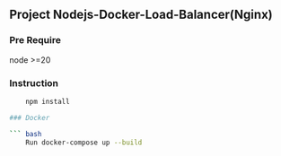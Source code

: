 ## Project Nodejs-Docker-Load-Balancer(Nginx)

### Pre Require
node >=20

### Instruction
``` bash
    npm install

### Docker

``` bash
    Run docker-compose up --build

